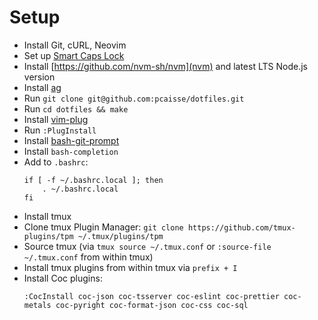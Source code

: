 # Setup

- Install Git, cURL, Neovim
- Set up [Smart Caps Lock](https://gist.github.com/tanyuan/55bca522bf50363ae4573d4bdcf06e2e#gnulinux)
- Install [https://github.com/nvm-sh/nvm](nvm) and latest LTS Node.js version
- Install [ag](https://github.com/ggreer/the_silver_searcher)
- Run `git clone git@github.com:pcaisse/dotfiles.git`
- Run `cd dotfiles && make`
- Install [vim-plug](https://github.com/junegunn/vim-plug)
- Run `:PlugInstall`
- Install [bash-git-prompt](https://github.com/magicmonty/bash-git-prompt)
- Install `bash-completion`
- Add to `.bashrc`:
  ```
  if [ -f ~/.bashrc.local ]; then
      . ~/.bashrc.local
  fi
  ```
- Install tmux
- Clone tmux Plugin Manager: `git clone https://github.com/tmux-plugins/tpm ~/.tmux/plugins/tpm`
- Source tmux (via `tmux source ~/.tmux.conf` or `:source-file ~/.tmux.conf` from within tmux)
- Install tmux plugins from within tmux via `prefix + I`
- Install Coc plugins:
  ```
  :CocInstall coc-json coc-tsserver coc-eslint coc-prettier coc-metals coc-pyright coc-format-json coc-css coc-sql
  ```

